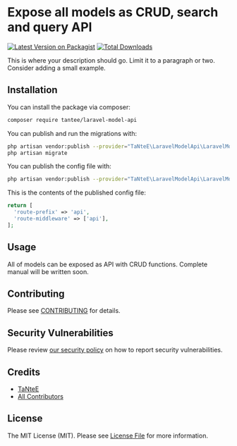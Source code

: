 # Expose all models as CRUD, search and query API

[![Latest Version on Packagist](https://img.shields.io/packagist/v/tantee/laravel-model-api.svg?style=flat-square)](https://packagist.org/packages/tantee/laravel-model-api)
[![Total Downloads](https://img.shields.io/packagist/dt/tantee/laravel-model-api.svg?style=flat-square)](https://packagist.org/packages/tantee/laravel-model-api)


This is where your description should go. Limit it to a paragraph or two. Consider adding a small example.

## Installation

You can install the package via composer:

```bash
composer require tantee/laravel-model-api
```

You can publish and run the migrations with:

```bash
php artisan vendor:publish --provider="TaNteE\LaravelModelApi\LaravelModelApiServiceProvider" --tag="laravel-model-api-migrations"
php artisan migrate
```

You can publish the config file with:
```bash
php artisan vendor:publish --provider="TaNteE\LaravelModelApi\LaravelModelApiServiceProvider" --tag="laravel-model-api-config"
```

This is the contents of the published config file:

```php
return [
  'route-prefix' => 'api',
  'route-middleware' => ['api'],
];
```

## Usage

All of models can be exposed as API with CRUD functions. Complete manual will be written soon.

## Contributing

Please see [CONTRIBUTING](.github/CONTRIBUTING.md) for details.

## Security Vulnerabilities

Please review [our security policy](../../security/policy) on how to report security vulnerabilities.

## Credits

- [TaNteE](https://github.com/tantee)
- [All Contributors](../../contributors)

## License

The MIT License (MIT). Please see [License File](LICENSE.md) for more information.
